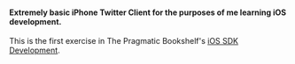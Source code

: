 #### Extremely basic iPhone Twitter Client for the purposes of me learning iOS development.

This is the first exercise in The Pragmatic Bookshelf's [iOS SDK Development](http://pragprog.com/book/adios/ios-sdk-development).
